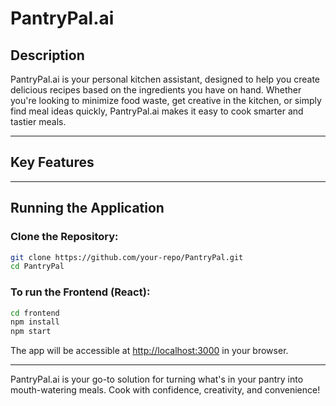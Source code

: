 # PantryPal.ai

## Description
PantryPal.ai is your personal kitchen assistant, designed to help you create delicious recipes based on the ingredients you have on hand. Whether you're looking to minimize food waste, get creative in the kitchen, or simply find meal ideas quickly, PantryPal.ai makes it easy to cook smarter and tastier meals.

---

## Key Features


---

## Running the Application

### Clone the Repository:

```bash
git clone https://github.com/your-repo/PantryPal.git
cd PantryPal
```

### To run the Frontend (React):

```bash
cd frontend
npm install
npm start
```

The app will be accessible at [http://localhost:3000](http://localhost:3000) in your browser.

---

PantryPal.ai is your go-to solution for turning what's in your pantry into mouth-watering meals. Cook with confidence, creativity, and convenience!
